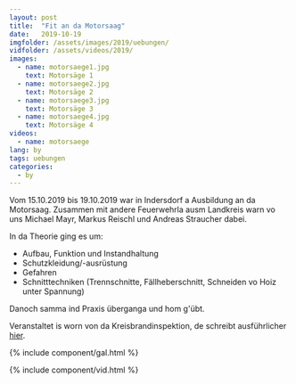 ```yaml
---
layout: post
title:  "Fit an da Motorsaag"
date:   2019-10-19
imgfolder: /assets/images/2019/uebungen/
vidfolder: /assets/videos/2019/
images:
  - name: motorsaege1.jpg
    text: Motorsäge 1
  - name: motorsaege2.jpg
    text: Motorsäge 2
  - name: motorsaege3.jpg
    text: Motorsäge 3
  - name: motorsaege4.jpg
    text: Motorsäge 4
videos:
  - name: motorsaege
lang: by
tags: uebungen
categories:
  - by
---
```


Vom 15.10.2019 bis 19.10.2019 war in Indersdorf a Ausbildung an da Motorsaag. Zusammen mit andere Feuerwehrla ausm Landkreis warn vo uns Michael Mayr, Markus Reischl und Andreas Straucher dabei.

In da Theorie ging es um:

* Aufbau, Funktion und Instandhaltung
* Schutzkleidung/-ausrüstung
* Gefahren
* Schnitttechniken (Trennschnitte, Fällheberschnitt, Schneiden vo Hoiz unter Spannung)

Danoch samma ind Praxis überganga und hom g'übt.

Veranstaltet is worn von da Kreisbrandinspektion, de schreibt ausführlicher [hier](http://kfv-dachau.de/index.php?section=news&cmd=details&newsid=1126).

{% include component/gal.html %}

{% include component/vid.html %}
